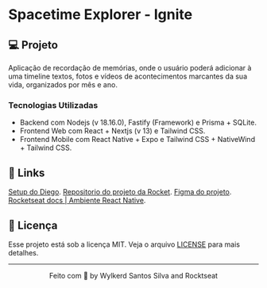 # Spacetime Explorer - Ignite
## 💻 Projeto

Aplicação de recordação de memórias, onde o usuário poderá adicionar à uma timeline textos, fotos e vídeos de acontecimentos marcantes da sua vida, organizados por mês e ano.

### Tecnologias Utilizadas

* Backend com Nodejs (v 18.16.0), Fastify (Framework) e Prisma + SQLite.
* Frontend Web com React + Nextjs (v 13) e Tailwind CSS.
* Frontend Mobile com React Native + Expo e Tailwind CSS + NativeWind + Tailwind CSS.

## 🔗 Links

[Setup do Diego](https://efficient-sloth-d85.notion.site/Setup-do-Diego-e153f5d7e0864bf4982dd6ad3f89cf3c).
[Repositorio do projeto da Rocket](https://github.com/rocketseat-education/nlw-12-spacetime-ignite).
[Figma do projeto](https://www.figma.com/community/file/1240070456276424762).
[Rocketseat docs | Ambiente React Native](https://react-native.rocketseat.dev/).

## 📝 Licença

Esse projeto está sob a licença MIT. Veja o arquivo [LICENSE](LICENSE) para mais detalhes.

---

<p align="center">
  Feito com 💜 by Wylkerd Santos Silva and Rocktseat
</p>

<!--START_SECTION:footer-->

<br />